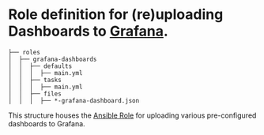 # Role definition for (re)uploading Dashboards to [Grafana](https://grafana.com/).
```
├── roles
│  ├── grafana-dashboards
│  │  ├── defaults
│  │  │  ├── main.yml
│  │  ├── tasks
│  │  │  ├── main.yml 
│  │  ├── files
│  │  │  ├── *-grafana-dashboard.json
```

This structure houses the [Ansible Role](https://docs.ansible.com/ansible/latest/playbook_guide/playbooks_reuse_roles.html#roles) for uploading various pre-configured dashboards to Grafana.                                                                
